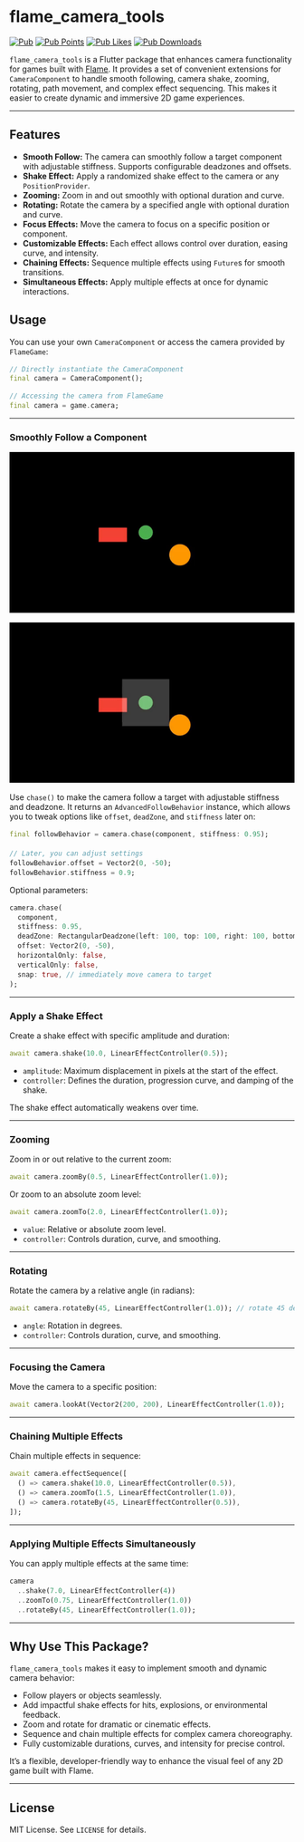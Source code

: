 # flame\_camera\_tools

[![Pub](https://img.shields.io/pub/v/flame_camera_tools.svg?style=popout)](https://pub.dev/packages/flame_camera_tools)
[![Pub Points](https://img.shields.io/pub/points/flame_camera_tools.svg?style=popout)](https://pub.dev/packages/flame_camera_tools/score)
[![Pub Likes](https://img.shields.io/pub/likes/flame_camera_tools.svg?style=popout)](https://pub.dev/packages/flame_camera_tools/score)
[![Pub Downloads](https://img.shields.io/pub/dm/flame_camera_tools.svg?style=popout)](https://pub.dev/packages/flame_camera_tools)

`flame_camera_tools` is a Flutter package that enhances camera functionality for games built with [Flame](https://flame-engine.org/).
It provides a set of convenient extensions for `CameraComponent` to handle smooth following, camera shake, zooming, rotating, path movement, and complex effect sequencing. This makes it easier to create dynamic and immersive 2D game experiences.

---

## Features

* **Smooth Follow:** The camera can smoothly follow a target component with adjustable stiffness. Supports configurable deadzones and offsets.
* **Shake Effect:** Apply a randomized shake effect to the camera or any `PositionProvider`.
* **Zooming:** Zoom in and out smoothly with optional duration and curve.
* **Rotating:** Rotate the camera by a specified angle with optional duration and curve.
* **Focus Effects:** Move the camera to focus on a specific position or component.
* **Customizable Effects:** Each effect allows control over duration, easing curve, and intensity.
* **Chaining Effects:** Sequence multiple effects using `Future`s for smooth transitions.
* **Simultaneous Effects:** Apply multiple effects at once for dynamic interactions.


## Usage

You can use your own `CameraComponent` or access the camera provided by `FlameGame`:

```dart
// Directly instantiate the CameraComponent
final camera = CameraComponent();
```

```dart
// Accessing the camera from FlameGame
final camera = game.camera;
```

---

### Smoothly Follow a Component

![Demo](assets/chase.gif)

![Demo](assets/deadzone.gif)

Use `chase()` to make the camera follow a target with adjustable stiffness and deadzone. It returns an `AdvancedFollowBehavior` instance, which allows you to tweak options like `offset`, `deadZone`, and `stiffness` later on:

```dart
final followBehavior = camera.chase(component, stiffness: 0.95);

// Later, you can adjust settings
followBehavior.offset = Vector2(0, -50);
followBehavior.stiffness = 0.9;
```

Optional parameters:

```dart
camera.chase(
  component,
  stiffness: 0.95,
  deadZone: RectangularDeadzone(left: 100, top: 100, right: 100, bottom: 100),
  offset: Vector2(0, -50),
  horizontalOnly: false,
  verticalOnly: false,
  snap: true, // immediately move camera to target
);
```

---

### Apply a Shake Effect

Create a shake effect with specific amplitude and duration:

```dart
await camera.shake(10.0, LinearEffectController(0.5));
```

* `amplitude`: Maximum displacement in pixels at the start of the effect.
* `controller`: Defines the duration, progression curve, and damping of the shake.

The shake effect automatically weakens over time.

---

### Zooming

Zoom in or out relative to the current zoom:

```dart
await camera.zoomBy(0.5, LinearEffectController(1.0));
```

Or zoom to an absolute zoom level:

```dart
await camera.zoomTo(2.0, LinearEffectController(1.0));
```

* `value`: Relative or absolute zoom level.
* `controller`: Controls duration, curve, and smoothing.

---

### Rotating

Rotate the camera by a relative angle (in radians):

```dart
await camera.rotateBy(45, LinearEffectController(1.0)); // rotate 45 degrees
```

* `angle`: Rotation in degrees.
* `controller`: Controls duration, curve, and smoothing.

---

### Focusing the Camera

Move the camera to a specific position:

```dart
await camera.lookAt(Vector2(200, 200), LinearEffectController(1.0));
```

---

### Chaining Multiple Effects

Chain multiple effects in sequence:

```dart
await camera.effectSequence([
  () => camera.shake(10.0, LinearEffectController(0.5)),
  () => camera.zoomTo(1.5, LinearEffectController(1.0)),
  () => camera.rotateBy(45, LinearEffectController(0.5)),
]);
```

---

### Applying Multiple Effects Simultaneously

You can apply multiple effects at the same time:

```dart
camera
  ..shake(7.0, LinearEffectController(4))
  ..zoomTo(0.75, LinearEffectController(1.0))
  ..rotateBy(45, LinearEffectController(1.0));
```

---

## Why Use This Package?

`flame_camera_tools` makes it easy to implement smooth and dynamic camera behavior:

* Follow players or objects seamlessly.
* Add impactful shake effects for hits, explosions, or environmental feedback.
* Zoom and rotate for dramatic or cinematic effects.
* Sequence and chain multiple effects for complex camera choreography.
* Fully customizable durations, curves, and intensity for precise control.

It’s a flexible, developer-friendly way to enhance the visual feel of any 2D game built with Flame.

---

## License

MIT License. See `LICENSE` for details.
